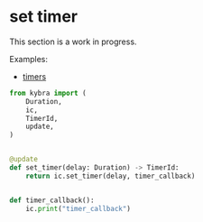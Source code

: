 # set timer

This section is a work in progress.

Examples:

-   [timers](https://github.com/demergent-labs/azle/tree/main/examples/timers)

```python
from kybra import (
    Duration,
    ic,
    TimerId,
    update,
)


@update
def set_timer(delay: Duration) -> TimerId:
    return ic.set_timer(delay, timer_callback)


def timer_callback():
    ic.print("timer_callback")

```
